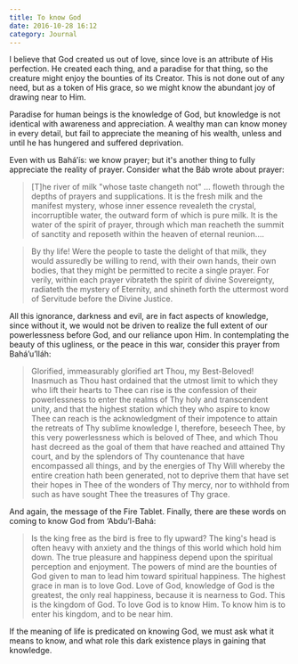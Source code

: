 ```yaml
---
title: To know God
date: 2016-10-28 16:12
category: Journal
---
```


I believe that God created us out of love, since love is an attribute of His
perfection. He created each thing, and a paradise for that thing, so the
creature might enjoy the bounties of its Creator. This is not done out of any
need, but as a token of His grace, so we might know the abundant joy of
drawing near to Him.

Paradise for human beings is the knowledge of God, but knowledge is not
identical with awareness and appreciation. A wealthy man can know money in
every detail, but fail to appreciate the meaning of his wealth, unless and
until he has hungered and suffered deprivation.

Even with us Bahá’ís: we know prayer; but it's another thing to fully
appreciate the reality of prayer. Consider what the Báb wrote about prayer:

> [T]he river of milk "whose taste changeth not" ... floweth through the
> depths of prayers and supplications. It is the fresh milk and the manifest
> mystery, whose inner essence revealeth the crystal, incorruptible water, the
> outward form of which is pure milk. It is the water of the spirit of prayer,
> through which man reacheth the summit of sanctity and reposeth within the
> heaven of eternal reunion....

> By thy life! Were the people to taste the delight of that milk, they would
> assuredly be willing to rend, with their own hands, their own bodies, that
> they might be permitted to recite a single prayer. For verily, within each
> prayer vibrateth the spirit of divine Sovereignty, radiateth the mystery of
> Eternity, and shineth forth the uttermost word of Servitude before the
> Divine Justice.

All this ignorance, darkness and evil, are in fact aspects of knowledge, since
without it, we would not be driven to realize the full extent of our
powerlessness before God, and our reliance upon Him. In contemplating the
beauty of this ugliness, or the peace in this war, consider this prayer from
Bahá’u’lláh:

> Glorified, immeasurably glorified art Thou, my Best-Beloved! Inasmuch as
> Thou hast ordained that the utmost limit to which they who lift their hearts
> to Thee can rise is the confession of their powerlessness to enter the
> realms of Thy holy and transcendent unity, and that the highest station
> which they who aspire to know Thee can reach is the acknowledgment of their
> impotence to attain the retreats of Thy sublime knowledge I, therefore,
> beseech Thee, by this very powerlessness which is beloved of Thee, and which
> Thou hast decreed as the goal of them that have reached and attained Thy
> court, and by the splendors of Thy countenance that have encompassed all
> things, and by the energies of Thy Will whereby the entire creation hath
> been generated, not to deprive them that have set their hopes in Thee of the
> wonders of Thy mercy, nor to withhold from such as have sought Thee the
> treasures of Thy grace.

And again, the message of the Fire Tablet. Finally, there are these words on
coming to know God from ‘Abdu’l-Bahá:

> Is the king free as the bird is free to fly upward? The king's head is often
> heavy with anxiety and the things of this world which hold him down. The
> true pleasure and happiness depend upon the spiritual perception and
> enjoyment. The powers of mind are the bounties of God given to man to lead
> him toward spiritual happiness. The highest grace in man is to love God.
> Love of God, knowledge of God is the greatest, the only real happiness,
> because it is nearness to God. This is the kingdom of God. To love God is to
> know Him. To know him is to enter his kingdom, and to be near him.

If the meaning of life is predicated on knowing God, we must ask what it means
to know, and what role this dark existence plays in gaining that knowledge.
